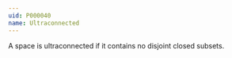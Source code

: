 ```yaml
---
uid: P000040
name: Ultraconnected
---
```

A space is ultraconnected if it contains no disjoint closed subsets.

